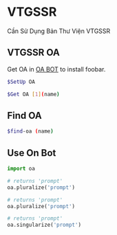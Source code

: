 # VTGSSR

Cần Sử Dụng Bản Thư Viện VTGSSR

## VTGSSR OA

Get OA in [OA BOT](vtgssr.com/account/oa) to install foobar.

```bash
$SetUp OA
```
```bash
$Get OA [1](name)
```
## Find OA 
```bash
$find-oa (name)
```
## Use On Bot

```python
import oa

# returns 'prompt'
oa.pluralize('prompt')

# returns 'prompt'
oa.pluralize('prompt')

# returns 'prompt'
oa.singularize('prompt')
```

